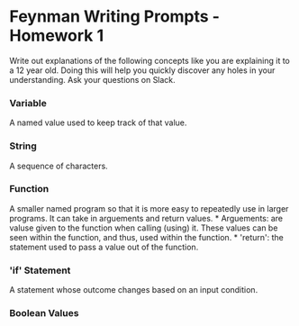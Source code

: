 
# Feynman Writing Prompts - Homework 1

Write out explanations of the following concepts like you are explaining it to a 12 year old. Doing this will help you quickly discover any holes in your understanding. Ask your questions on Slack.

### Variable

A named value used to keep track of that value.

### String

A sequence of characters.

### Function

A smaller named program so that it is more easy to repeatedly use in larger programs. It can take in arguements and return values.
	* Arguements: are valuse given to the function when calling (using) it. These values can be seen within the function, and thus, used within the function.
	* 'return': the statement used to pass a value out of the function.

### 'if' Statement

A statement whose outcome changes based on an input condition. 

### Boolean Values